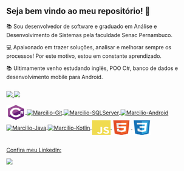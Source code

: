 ## Seja bem vindo ao meu repositório! 👋
📚 Sou desenvolvedor de software e graduado em Análise e Desenvolvimento de Sistemas pela faculdade Senac Pernambuco.

💻 Apaixonado em trazer soluções, analisar e melhorar sempre os processos! Por este motivo, estou em constante aprendizado.

📚 Ultimamente venho estudando inglês, POO C#, banco de dados e desenvolvimento mobile para Android.

##

 <div>
  <a href="https://github.com/marcilioc91">
  <img height="180em" src="https://github-readme-stats.vercel.app/api?username=marcilioc91&show_icons=true&theme=cobalt&include_all_commits=true&count_private=true"/>
  <img height="180em" src="https://github-readme-stats.vercel.app/api/top-langs/?username=marcilioc91&layout=compact&langs_count=7&theme=cobalt"/>
</div>
  
<div style="display: inline_block"><br>
  <img align="center" alt="Marcilio-Csharp" height="40" width="50" src="https://raw.githubusercontent.com/devicons/devicon/master/icons/csharp/csharp-original.svg">
  <img align="center" alt="Marcilio-Git" height="40" width="50" src="https://cdn.jsdelivr.net/gh/devicons/devicon/icons/git/git-original.svg">
  <img align="center" alt="Marcilio-SQLServer" height="40" width="50" src="https://cdn.jsdelivr.net/gh/devicons/devicon/icons/microsoftsqlserver/microsoftsqlserver-plain-wordmark.svg">
  <img align="center" alt="Marcilio-Android" height="40" width="50" src="https://cdn.jsdelivr.net/gh/devicons/devicon/icons/android/android-original.svg">
  <img align="center" alt="Marcilio-Java" height="40" width="50" src="https://cdn.jsdelivr.net/gh/devicons/devicon/icons/java/java-original.svg">
  <img align="center" alt="Marcilio-Kotlin" height="40" width="50" src="https://cdn.jsdelivr.net/gh/devicons/devicon/icons/kotlin/kotlin-original.svg">
  <img align="center" alt="Marcilio-Js" height="40" width="50" src="https://raw.githubusercontent.com/devicons/devicon/master/icons/javascript/javascript-plain.svg">
  <img align="center" alt="Marcilio-HTML" height="40" width="50" src="https://raw.githubusercontent.com/devicons/devicon/master/icons/html5/html5-original.svg">
  <img align="center" alt="Marcilio-CSS" height="40" width="50" src="https://raw.githubusercontent.com/devicons/devicon/master/icons/css3/css3-original.svg">    
</div>

##
  Confira meu LinkedIn:
  <div>
    <a href="https://www.linkedin.com/in/marcilio-cabral/" target="_blank"><img src="https://img.shields.io/badge/-LinkedIn-%230077B5?style=for-the-badge&logo=linkedin&logoColor=white" target="_blank"></a>
